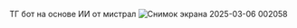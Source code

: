 ТГ бот на основе ИИ от мистрал
![Снимок экрана 2025-03-06 002058](https://github.com/user-attachments/assets/db5c005d-bafb-4db4-8a0c-25bcf4d22120)
